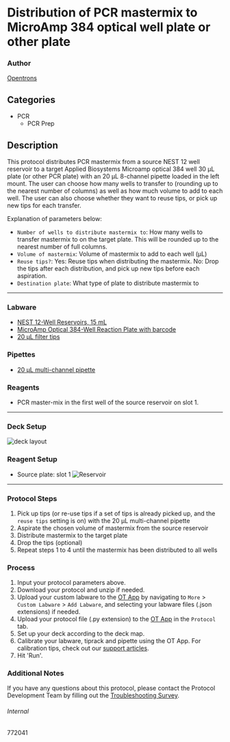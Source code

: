 # Distribution of PCR mastermix to MicroAmp 384 optical well plate or other plate

### Author
[Opentrons](https://opentrons.com/)



## Categories
* PCR
	* PCR Prep

## Description
This protocol distributes PCR mastermix from a source NEST 12 well reservoir to a target Applied Biosystems Microamp optical 384 well 30 µL plate (or other PCR plate) with an 20 µL 8-channel pipette loaded in the left mount. The user can choose how many wells to transfer to (rounding up to the nearest number of columns) as well as how much volume to add to each well. The user can also choose whether they want to reuse tips, or pick up new tips for each transfer.

Explanation of parameters below:
* `Number of wells to distribute mastermix to`: How many wells to transfer mastermix to on the target plate. This will be rounded up to the nearest number of full columns.
* `Volume of mastermix`: Volume of mastermix to add to each well (µL)
* `Reuse tips?`: Yes: Reuse tips when distributing the mastermix. No: Drop the tips after each distribution, and pick up new tips before each aspiration.
* `Destination plate`: What type of plate to distribute mastermix to

---

### Labware
* [NEST 12-Well Reservoirs, 15 mL](https://shop.opentrons.com/nest-12-well-reservoirs-15-ml/)
* [MicroAmp Optical 384-Well Reaction Plate with barcode](https://www.thermofisher.com/order/catalog/product/4309849)
* [20 µL filter tips](https://shop.opentrons.com/opentrons-20ul-filter-tips/)

### Pipettes
* [20 µL multi-channel pipette](https://shop.opentrons.com/8-channel-electronic-pipette/)

### Reagents
* PCR master-mix in the first well of the source reservoir on slot 1.

---

### Deck Setup
![deck layout](https://opentrons-protocol-library-website.s3.amazonaws.com/custom-README-images/772041/deck2.jpg)

### Reagent Setup
* Source plate: slot 1
![Reservoir](https://opentrons-protocol-library-website.s3.amazonaws.com/custom-README-images/772041/resv.jpg)

---

### Protocol Steps
1. Pick up tips (or re-use tips if a set of tips is already picked up, and the `reuse tips` setting is on) with the 20 µL multi-channel pipette
2. Aspirate the chosen volume of mastermix from the source reservoir
3. Distribute mastermix to the target plate
4. Drop the tips (optional)
4. Repeat steps 1 to 4 until the mastermix has been distributed to all wells  

### Process
1. Input your protocol parameters above.
2. Download your protocol and unzip if needed.
3. Upload your custom labware to the [OT App](https://opentrons.com/ot-app) by navigating to `More` > `Custom Labware` > `Add Labware`, and selecting your labware files (.json extensions) if needed.
4. Upload your protocol file (.py extension) to the [OT App](https://opentrons.com/ot-app) in the `Protocol` tab.
5. Set up your deck according to the deck map.
6. Calibrate your labware, tiprack and pipette using the OT App. For calibration tips, check out our [support articles](https://support.opentrons.com/en/collections/1559720-guide-for-getting-started-with-the-ot-2).
7. Hit 'Run'.

### Additional Notes
If you have any questions about this protocol, please contact the Protocol Development Team by filling out the [Troubleshooting Survey](https://protocol-troubleshooting.paperform.co/).

###### Internal
772041
